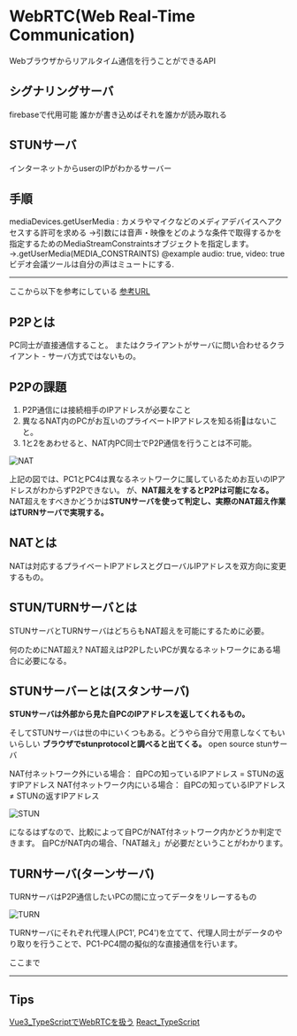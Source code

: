# WebRTC(Web Real-Time Communication)

Webブラウザからリアルタイム通信を行うことができるAPI

## シグナリングサーバ
firebaseで代用可能
誰かが書き込めばそれを誰かが読み取れる

## STUNサーバ
インターネットからuserのIPがわかるサーバー


## 手順

mediaDevices.getUserMedia : カメラやマイクなどのメディアデバイスへアクセスする許可を求める
→引数には音声・映像をどのような条件で取得するかを指定するためのMediaStreamConstraintsオブジェクトを指定します。
→.getUserMedia(MEDIA_CONSTRAINTS) @example audio: true, video: true
ビデオ会議ツールは自分の声はミュートにする.

---
ここから以下を参考にしている
[参考URL](https://qiita.com/okyk/items/a405f827e23cb9ef3bde)

## P2Pとは

PC同士が直接通信すること。
またはクライアントがサーバに問い合わせるクライアント - サーバ方式ではないもの。

## P2Pの課題

1. P2P通信には接続相手のIPアドレスが必要なこと
2. 異なるNAT内のPCがお互いのプライベートIPアドレスを知る術はないこと。
3. 1と2をあわせると、NAT内PC同士でP2P通信を行うことは不可能。

![NAT](../technology/image/nat.png)

上記の図では、PC1とPC4は異なるネットワークに属しているためお互いのIPアドレスがわからずP2Pできない。
が、**NAT超えをするとP2Pは可能になる。**
NAT超えをすべきかどうかは**STUNサーバを使って判定し、実際のNAT超え作業はTURNサーバで実現する。**

## NATとは

NATは対応するプライベートIPアドレスとグローバルIPアドレスを双方向に変更するもの。

## STUN/TURNサーバとは

STUNサーバとTURNサーバはどちらもNAT超えを可能にするために必要。

何のためにNAT超え?
NAT超えはP2PしたいPCが異なるネットワークにある場合に必要になる。

## STUNサーバーとは(スタンサーバ)

**STUNサーバは外部から見た自PCのIPアドレスを返してくれるもの。**

そしてSTUNサーバは世の中にいくつもある。どうやら自分で用意しなくてもいいらしい
**ブラウザでstunprotocolと調べると出てくる。**
open source stunサーバ

NAT付ネットワーク外にいる場合： 自PCの知っているIPアドレス = STUNの返すIPアドレス
NAT付ネットワーク内にいる場合： 自PCの知っているIPアドレス ≠ STUNの返すIPアドレス

![STUN](../technology/image/stun.png)

になるはずなので、比較によって自PCがNAT付ネットワーク内かどうか判定できます。
自PCがNAT内の場合、「NAT越え」が必要だということがわかります。


## TURNサーバ(ターンサーバ)

TURNサーバはP2P通信したいPCの間に立ってデータをリレーするもの

![TURN](../technology/image/turn.png)

TURNサーバにそれぞれ代理人(PC1', PC4')を立てて、代理人同士がデータのやり取りを行うことで、PC1-PC4間の擬似的な直接通信を行います。

ここまで

---
## Tips


[Vue3_TypeScriptでWebRTCを扱う](https://tec.tecotec.co.jp/entry/2021/07/02/090000)
[React_TypeScript](https://qiita.com/watanabeso/items/028800170aa17789b26e)

